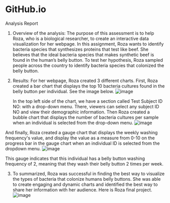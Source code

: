 # GitHub.io
Analysis Report
1.	Overview of the analysis:
The purpose of this assessment is to help Roza, who is a biological researcher, to create an interactive data visualization for her webpage. In this assignment, Roza wants to identify bacteria species that synthesizes proteins that test like beef. She believes that the ideal bacteria species that makes synthetic beef is found in the human’s belly button. To test her hypothesis, Roza sampled people across the country to identify bacteria species that colonized the belly button.

2.	Results:
For her webpage, Roza created 3 different charts.
First, Roza created a bar chart that displays the top 10 bacteria cultures found in the belly button per individual. See the image below.
![image](https://user-images.githubusercontent.com/121005128/228712388-7617f19e-5b92-421d-a27e-32fc8df41542.png)

 
	In the top left side of the chart, we have a section called Test Subject ID NO: with 		a drop-down menu. There, viewers can select any subject ID NO and view	their			demographic information.
Then Roza created a bubble chart that displays the number of bacteria cultures per sample when an individual is selected from the drop-down menu.
![image](https://user-images.githubusercontent.com/121005128/228712494-73af2b73-fd06-4f59-ba93-dfe75ef86a6e.png)

 
And finally, Roza created a gauge chart that displays the weekly washing frequency's value, and display the value as a measure from 0-10 on the progress bar in the gauge chart when an individual ID is selected from the dropdown menu.
![image](https://user-images.githubusercontent.com/121005128/228712611-3ef429c8-c0e1-4f98-acf5-193f3965137c.png)

	 
This gauge indicates that this individual has a belly button washing frequency of 
              2, meaning that they wash their belly button 2 times per week.

3.	To summarized, Roza was successful in finding the best way to visualize the types of bacteria that colonize humans belly buttons. She was able to create engaging and dynamic charts and identified the best way to share her information with her audience. 
Here is Roza final project.
![image](https://user-images.githubusercontent.com/121005128/228712720-e6da36ec-5541-4ed6-8774-85498ecbf979.png)

	 


